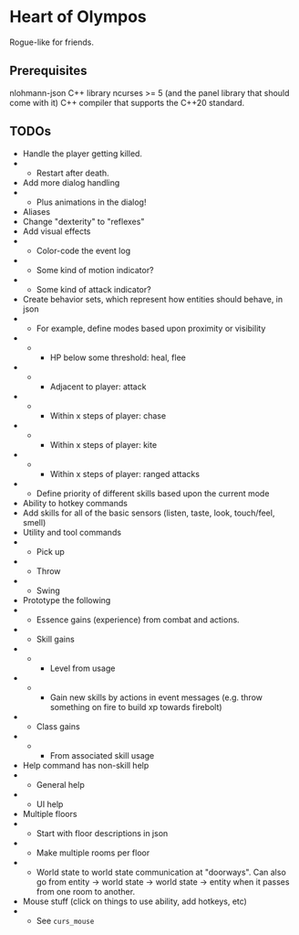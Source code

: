 # Heart of Olympos
Rogue-like for friends.


## Prerequisites
nlohmann-json C++ library
ncurses >= 5 (and the panel library that should come with it)
C++ compiler that supports the C++20 standard.

## TODOs

* Handle the player getting killed.
* * Restart after death.
* Add more dialog handling
* * Plus animations in the dialog!
* Aliases
* Change "dexterity" to "reflexes"
* Add visual effects
* * Color-code the event log
* * Some kind of motion indicator?
* * Some kind of attack indicator?
* Create behavior sets, which represent how entities should behave, in json
* * For example, define modes based upon proximity or visibility
* * * HP below some threshold: heal, flee
* * * Adjacent to player: attack
* * * Within x steps of player: chase
* * * Within x steps of player: kite
* * * Within x steps of player: ranged attacks
* * Define priority of different skills based upon the current mode
* Ability to hotkey commands
* Add skills for all of the basic sensors (listen, taste, look, touch/feel, smell)
* Utility and tool commands
* * Pick up
* * Throw
* * Swing
* Prototype the following
* * Essence gains (experience) from combat and actions.
* * Skill gains
* * * Level from usage
* * * Gain new skills by actions in event messages (e.g. throw something on fire to build xp towards
      firebolt)
* * Class gains
* * * From associated skill usage
* Help command has non-skill help
* * General help
* * UI help
* Multiple floors
* * Start with floor descriptions in json
* * Make multiple rooms per floor
* * World state to world state communication at "doorways". Can also go from entity -> world state -> world state ->
entity when it passes from one room to another.
* Mouse stuff (click on things to use ability, add hotkeys, etc)
* * See `curs_mouse`
